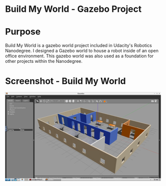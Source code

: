 # Build My World - Gazebo Project

# Purpose

Build My World is a gazebo world project included in Udacity's Robotics Nanodegree. I designed a Gazebo world to house a robot inside of an open office environment. This gazebo world was also used as a foundation for other projects within the Nanodegree. 

# Screenshot - Build My World

![Build My World](images/BuildMyWorld.png)
